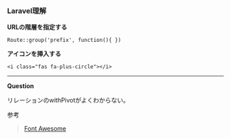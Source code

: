 ### Laravel理解

__URLの階層を指定する__


`Route::group('prefix', function(){
})`

__アイコンを挿入する__

`<i class="fas fa-plus-circle"></i>`

___

__Question__

リレーションのwithPivotがよくわからない。

参考
>[Font Awesome](https://fontawesome.com/icons?d=gallery)

>[]()

>[]()

>[]()

>[]()

>[]()

>[]()

>[]()

>[]()

>[]()

>[]()